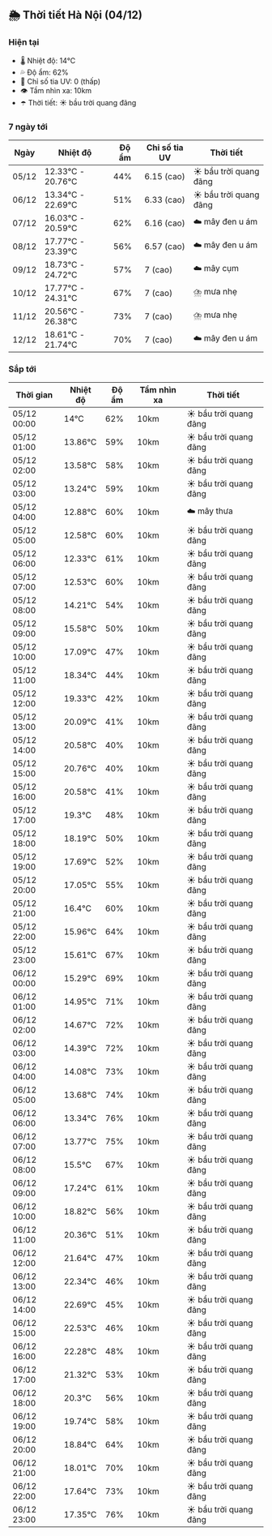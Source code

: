 ## 🌦️ Thời tiết Hà Nội (04/12)

### Hiện tại

- 🌡️ Nhiệt độ: 14℃
- 💦 Độ ẩm: 62%
- 🌟 Chỉ số tia UV: 0 (thấp)
- 👁️ Tầm nhìn xa: 10km
- ☂️ Thời tiết: ☀️ bầu trời quang đãng

### 7 ngày tới

| Ngày | Nhiệt độ | Độ ẩm | Chỉ số tia UV | Thời tiết |
| --- | --- | --- | --- | --- |
| 05/12 | 12.33℃ - 20.76℃ | 44% | 6.15 (cao) | ☀️ bầu trời quang đãng |
| 06/12 | 13.34℃ - 22.69℃ | 51% | 6.33 (cao) | ☀️ bầu trời quang đãng |
| 07/12 | 16.03℃ - 20.59℃ | 62% | 6.16 (cao) | ☁️ mây đen u ám |
| 08/12 | 17.77℃ - 23.39℃ | 56% | 6.57 (cao) | ☁️ mây đen u ám |
| 09/12 | 18.73℃ - 24.72℃ | 57% | 7 (cao) | ☁️ mây cụm |
| 10/12 | 17.77℃ - 24.31℃ | 67% | 7 (cao) | ⛈️ mưa nhẹ |
| 11/12 | 20.56℃ - 26.38℃ | 73% | 7 (cao) | ⛈️ mưa nhẹ |
| 12/12 | 18.61℃ - 21.74℃ | 70% | 7 (cao) | ☁️ mây đen u ám |

### Sắp tới

| Thời gian | Nhiệt độ | Độ ẩm | Tầm nhìn xa | Thời tiết |
| --- | --- | --- | --- | --- |
| 05/12 00:00 | 14℃ | 62% | 10km | ☀️ bầu trời quang đãng |
| 05/12 01:00 | 13.86℃ | 59% | 10km | ☀️ bầu trời quang đãng |
| 05/12 02:00 | 13.58℃ | 58% | 10km | ☀️ bầu trời quang đãng |
| 05/12 03:00 | 13.24℃ | 59% | 10km | ☀️ bầu trời quang đãng |
| 05/12 04:00 | 12.88℃ | 60% | 10km | ☁️ mây thưa |
| 05/12 05:00 | 12.58℃ | 60% | 10km | ☀️ bầu trời quang đãng |
| 05/12 06:00 | 12.33℃ | 61% | 10km | ☀️ bầu trời quang đãng |
| 05/12 07:00 | 12.53℃ | 60% | 10km | ☀️ bầu trời quang đãng |
| 05/12 08:00 | 14.21℃ | 54% | 10km | ☀️ bầu trời quang đãng |
| 05/12 09:00 | 15.58℃ | 50% | 10km | ☀️ bầu trời quang đãng |
| 05/12 10:00 | 17.09℃ | 47% | 10km | ☀️ bầu trời quang đãng |
| 05/12 11:00 | 18.34℃ | 44% | 10km | ☀️ bầu trời quang đãng |
| 05/12 12:00 | 19.33℃ | 42% | 10km | ☀️ bầu trời quang đãng |
| 05/12 13:00 | 20.09℃ | 41% | 10km | ☀️ bầu trời quang đãng |
| 05/12 14:00 | 20.58℃ | 40% | 10km | ☀️ bầu trời quang đãng |
| 05/12 15:00 | 20.76℃ | 40% | 10km | ☀️ bầu trời quang đãng |
| 05/12 16:00 | 20.58℃ | 41% | 10km | ☀️ bầu trời quang đãng |
| 05/12 17:00 | 19.3℃ | 48% | 10km | ☀️ bầu trời quang đãng |
| 05/12 18:00 | 18.19℃ | 50% | 10km | ☀️ bầu trời quang đãng |
| 05/12 19:00 | 17.69℃ | 52% | 10km | ☀️ bầu trời quang đãng |
| 05/12 20:00 | 17.05℃ | 55% | 10km | ☀️ bầu trời quang đãng |
| 05/12 21:00 | 16.4℃ | 60% | 10km | ☀️ bầu trời quang đãng |
| 05/12 22:00 | 15.96℃ | 64% | 10km | ☀️ bầu trời quang đãng |
| 05/12 23:00 | 15.61℃ | 67% | 10km | ☀️ bầu trời quang đãng |
| 06/12 00:00 | 15.29℃ | 69% | 10km | ☀️ bầu trời quang đãng |
| 06/12 01:00 | 14.95℃ | 71% | 10km | ☀️ bầu trời quang đãng |
| 06/12 02:00 | 14.67℃ | 72% | 10km | ☀️ bầu trời quang đãng |
| 06/12 03:00 | 14.39℃ | 72% | 10km | ☀️ bầu trời quang đãng |
| 06/12 04:00 | 14.08℃ | 73% | 10km | ☀️ bầu trời quang đãng |
| 06/12 05:00 | 13.68℃ | 74% | 10km | ☀️ bầu trời quang đãng |
| 06/12 06:00 | 13.34℃ | 76% | 10km | ☀️ bầu trời quang đãng |
| 06/12 07:00 | 13.77℃ | 75% | 10km | ☀️ bầu trời quang đãng |
| 06/12 08:00 | 15.5℃ | 67% | 10km | ☀️ bầu trời quang đãng |
| 06/12 09:00 | 17.24℃ | 61% | 10km | ☀️ bầu trời quang đãng |
| 06/12 10:00 | 18.82℃ | 56% | 10km | ☀️ bầu trời quang đãng |
| 06/12 11:00 | 20.36℃ | 51% | 10km | ☀️ bầu trời quang đãng |
| 06/12 12:00 | 21.64℃ | 47% | 10km | ☀️ bầu trời quang đãng |
| 06/12 13:00 | 22.34℃ | 46% | 10km | ☀️ bầu trời quang đãng |
| 06/12 14:00 | 22.69℃ | 45% | 10km | ☀️ bầu trời quang đãng |
| 06/12 15:00 | 22.53℃ | 46% | 10km | ☀️ bầu trời quang đãng |
| 06/12 16:00 | 22.28℃ | 48% | 10km | ☀️ bầu trời quang đãng |
| 06/12 17:00 | 21.32℃ | 53% | 10km | ☀️ bầu trời quang đãng |
| 06/12 18:00 | 20.3℃ | 56% | 10km | ☀️ bầu trời quang đãng |
| 06/12 19:00 | 19.74℃ | 58% | 10km | ☀️ bầu trời quang đãng |
| 06/12 20:00 | 18.84℃ | 64% | 10km | ☀️ bầu trời quang đãng |
| 06/12 21:00 | 18.01℃ | 70% | 10km | ☀️ bầu trời quang đãng |
| 06/12 22:00 | 17.64℃ | 73% | 10km | ☀️ bầu trời quang đãng |
| 06/12 23:00 | 17.35℃ | 76% | 10km | ☀️ bầu trời quang đãng |
